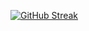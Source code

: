 [![GitHub Streak](https://github-readme-streak-stats.herokuapp.com/?user=Hujiaohuxue)](https://git.io/streak-stats)


<!---
Hujiaohuxue/Hujiaohuxue is a ✨ special ✨ repository because its `README.md` (this file) appears on your GitHub profile.
You can click the Preview link to take a look at your changes.
--->
